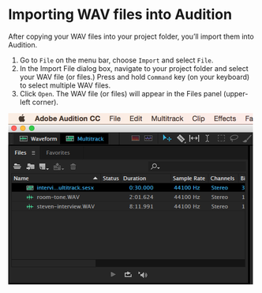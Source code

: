 # Importing WAV files into Audition

After copying your WAV files into your project folder, you’ll import them into Audition.

1. Go to `File` on the menu bar, choose `Import` and select `File`. 
2. In the Import File dialog box, navigate to your project folder and select your WAV file \(or files.\) Press and hold `Command` key \(on your keyboard\) to select multiple WAV files.
3. Click `Open`. The WAV file \(or files\) will appear in the Files panel \(upper-left corner\).

![Imported WAV files in the Files panel.](/assets/importing-wav-files-into-audition.png)

